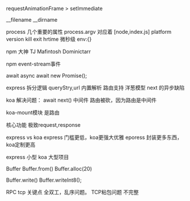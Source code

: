 requestAnimationFrame > setImmediate

__filename
__dirname

process 几个重要的属性
process.argv  对应着  [node,index.js]
platform
version
kill
exit
hrtime 微秒级
env:{}



npm
大神
TJ
Mafintosh
Dominictarr

npm event-stream事件


await  async
await new Promise();

express
拆分逻辑
queryStry,url 内置解析
路由支持
洋葱模型
next 的异步缺陷



koa 解决问题：
await next()
中间件
路由被砍，因为路由是中间件

koa-mount模块 是路由


核心功能
极致request,response


express vs koa
express 门槛更低，koa更强大优雅
eporess 封装更多东西，koa定制更高

express 小型
koa 大型项目




Buffer
Buffer.from()
Buffer.alloc(20)

Buffer.write()
Buffer.writeInt8();


RPC
tcp 关键点
全双工，乱序问题。
TCP粘包问题
不完整











